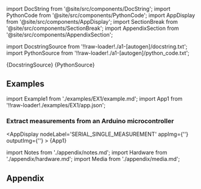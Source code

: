 <!--Add SEO here-->

[//]: # (Custom component imports)

import DocString from '@site/src/components/DocString';
import PythonCode from '@site/src/components/PythonCode';
import AppDisplay from '@site/src/components/AppDisplay';
import SectionBreak from '@site/src/components/SectionBreak';
import AppendixSection from '@site/src/components/AppendixSection';

[//]: # (Docstring)

import DocstringSource from '!!raw-loader!./a1-[autogen]/docstring.txt';
import PythonSource from '!!raw-loader!./a1-[autogen]/python_code.txt';

<DocString>{DocstringSource}</DocString>
<PythonCode GLink='IO/PROTOCOLS/SERIAL/BASIC/SERIAL_SINGLE_MEASUREMENT/SERIAL_SINGLE_MEASUREMENT.py'>{PythonSource}</PythonCode>

<SectionBreak />

[//]: # (Examples)

## Examples

import Example1 from './examples/EX1/example.md';
import App1 from '!!raw-loader!./examples/EX1/app.json';

### Extract measurements from an Arduino microcontroller

<AppDisplay 
    nodeLabel='SERIAL_SINGLE_MEASUREMENT'
    appImg={''}
    outputImg={''}
    >
    {App1}
</AppDisplay>

<Example1 />

<SectionBreak />

[//]: # (Appendix)

import Notes from './appendix/notes.md';
import Hardware from './appendix/hardware.md';
import Media from './appendix/media.md';

## Appendix

<AppendixSection index={0} folderPath='nodes/IO/PROTOCOLS/SERIAL/BASIC/SERIAL_SINGLE_MEASUREMENT/appendix/'><Notes /></AppendixSection>
<AppendixSection index={1} folderPath='nodes/IO/PROTOCOLS/SERIAL/BASIC/SERIAL_SINGLE_MEASUREMENT/appendix/'><Hardware /></AppendixSection>
<AppendixSection index={2} folderPath='nodes/IO/PROTOCOLS/SERIAL/BASIC/SERIAL_SINGLE_MEASUREMENT/appendix/'><Media /></AppendixSection>

<!--Add Button here-->